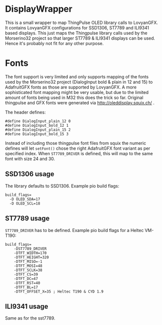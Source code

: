 # DisplayWrapper

This is a small wrapper to map ThingPulse OLED library calls to LovyanGFX. It contains LovyanGFX configurations for SSD1306, ST7789 and ILI9341 based displays. This just maps the Thingpulse library calls used by the Morserino32 project so that larger ST7789 & ILI9341 displays can be used. Hence it's probably not fit for any other purpose.

# Fonts
The font support is very limited and only supports mapping of the fonts used by the Morserino32 project (DialogInput bold & plain in 12 and 15) to AdafruitGFX fonts as those are supported by LovyanGFX. A more sophisticated font mapping might be very usable, but due to the limited amount of fonts being used in M32 this does the trick so far. Original thingpulse and GFX fonts were generated via http://oleddisplay.squix.ch/ .

The header defines:
~~~
#define DialogInput_plain_12 0
#define DialogInput_bold_12 1
#define DialogInput_plain_15 2
#define DialogInput_bold_15 3
~~~

Instead of including those thingpulse font files from squix the numeric defines will let `setFont()` chose the right AdafruitGFX font variant as per specified index. When `ST7789_DRIVER` is defined, this will map to the same font with size 24 and 30.

## SSD1306 usage

The library defaults to SSD1306. Example pio build flags:
~~~
build_flags=
  -D OLED_SDA=17
  -D OLED_SCL=18
~~~

## ST7789 usage

`ST7789_DRIVER` has to be defined. Example pio build flags for a Heltec VM-T190:
~~~
build_flags=
    -DST7789_DRIVER
    -DTFT_WIDTH=170
    -DTFT_HEIGHT=320
    -DTFT_MISO=-1
    -DTFT_MOSI=48
    -DTFT_SCLK=38
    -DTFT_CS=39
    -DTFT_DC=47
    -DTFT_RST=40
    -DTFT_BL=17
    -DTFT_OFFSET_X=35 ; Heltec T190 & CYD 1.9
~~~

## ILI9341 usage

Same as for the sst7789.
